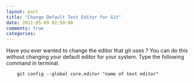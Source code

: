 ```yaml
---
layout: post
title: "Change Default Text Editor for Git"
date: 2011-05-09 02:59:08
comments: true
categories: 
---
```


Have you ever wanted to change the editor that git uses ? You can do this without changing your default editor for your system. Type the following command in terminal.
```
    git config --global core.editor "name of text editor"
